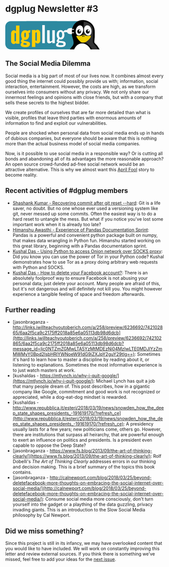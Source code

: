 
dgplug Newsletter \#3
============================================

![dgplug logo][img:logo]

The Social Media Dilemma
-----------------------------------------

Social media is a big part of most of our lives now. It combines almost every good thing the internet could possibly provide us with; information, social interaction, entertainment. However, the costs are high, as we transform ourselves into consumers without any privacy. We not only share our innermost feelings and opinions with close friends, but with a company that sells these secrets to the highest bidder.

We create profiles of ourselves that are far more detailed than what is visible, profiles that leave third parties with enormous amounts of information to find and exploit our vulnerabilities.

People are shocked when personal data from social media ends up in hands of dubious companies, but everyone should be aware that this is nothing more than the actual business model of social media companies.

Now, is it possible to use social media in a responsible way? Or is cutting all bonds and abandoning all of its advantages the more reasonable approach? An open source crowd-funded ad-free social network would be an attractive alternative. This is why we almost want this [April Fool](https://www.fsf.org/blogs/community/free-software-foundation-announces-crowdfunding-campaign-to-buy-facebook) story to become reality.


Recent activities of \#dgplug members
----------------------------------------------

- [Shashank Kumar - Recovering commit after git reset --hard](https://blog.shanky.xyz/recovering-commit-after-git-reset--hard.html): Git is a life saver, no doubt. But no one whose ever used a versioning system like git, never messed up some commits. Often the easiest way is to do a hard reset to untangle the mess. But what if you notice you've lost some important work when it is already too late?
- [Himanshu Awasthi - Experience of  Pandas Documentation Sprint](https://kanpurpython.wordpress.com/2018/03/15/experience-of-pandas-documentation-sprint/): Pandas is a powerful and convenient python package built on numpy, that makes data wrangling in Python fun. Himanshu started working on this great library, beginning with a Pandas documentation sprint.
- [Kushal Das - Using Python to access Onion network over SOCKS proxy](https://kushaldas.in/posts/using-python-to-access-onion-network-over-socks-proxy.html): Did you know you can use the power of Tor in your Python code? Kushal demonstrates how to use Tor as a proxy doing arbitrary web requests with Python and SOCKS.
- [Kushal Das - How to delete your Facebook account?](https://kushaldas.in/posts/how-to-delete-your-facebook-account.html): There is an absolutely foolproof way to ensure Facebook is not abusing your personal data; just delete your account. Many people are afraid of this, but it's not dangerous and will definitely not kill you. You might however experience a tangible feeling of space and freedom afterwards.

Further reading
-------------------

- [jasonbraganza - http://links.iwillteachyoutoberich.com/a/258/preview/6236692/742102865/6aa2f5ca9c2175ff2018a85e6a05113db98d6dcb](http://links.iwillteachyoutoberich.com/a/258/preview/6236692/742102865/6aa2f5ca9c2175ff2018a85e6a05113db98d6dcb?message_id=Ijc0NTZmZGMwLTA5YzMtMDEzNi04MzIwLTE0MDJlYzZmMWMyY0Bpd2lsbHRlYWNoeW91dG9iZXJpY2guY29tIg==): Sometimes it's hard to learn how to master a discipline by reading about it, or listening to explanations. Sometimes the most informative experience is to just watch masters at work.
- [kushaldas - https://mtlynch.io/why-i-quit-google/](https://mtlynch.io/why-i-quit-google/): Michael Lynch has quit a job that many people dream of. This post describes, how in a gigantic company like Google, commitment and good work is not recognized or appreciated, while a dog-eat-dog mindset is rewarded.
- [kushaldas - http://www.repubblica.it/esteri/2018/03/19/news/snowden_how_the_deep_state_shapes_presidents_-191619170/?refresh_ce](http://www.repubblica.it/esteri/2018/03/19/news/snowden_how_the_deep_state_shapes_presidents_-191619170/?refresh_ce): A presidency usually lasts for a few years; new politicians come, others go. However, there are institutions that surpass all heirarchy, that are powerful enough to exert an influence on politics and presidents. Is a president even capable to oppose the Deep State?
- [jasonbraganza - https://www.fs.blog/2013/09/the-art-of-thinking-clearly/](https://www.fs.blog/2013/09/the-art-of-thinking-clearly/): Rolf Dobelli's *The Art of Thinking Clearly* addresses errors in our thinking and decision making. This is a brief summary of the topics this book contains.
- [jasonbraganza - http://calnewport.com/blog/2018/03/25/beyond-deletefacebook-more-thoughts-on-embracing-the-social-internet-over-social-media/](http://calnewport.com/blog/2018/03/25/beyond-deletefacebook-more-thoughts-on-embracing-the-social-internet-over-social-media/): Consume social media more consciously, don't turn yourself into the gadget or a plaything of the data guzzling, privacy invading giants. This is an introduction to the Slow Social Media philosophy by Cal Newport.


Did we miss something?
---------------------------

Since this project is still in its infancy, we may have overlooked content that you would like to have included. We will work on constantly improving this letter and review external sources. If you think there is something we've missed, feel free to add your ideas for the [next issue][link:next_issue].


[img:logo]: ../../static/img/dgplug_logo.png
[link:dgplug]: https://dgplug.org
[link:planet]: http://planet.dgplug.org
[link:students_planet]: http://students.planet.dgplug.org
[link:freenode]: https://freenode.net
[link:next_issue]: https://github.com/dgplug/newsletter/issues/9
